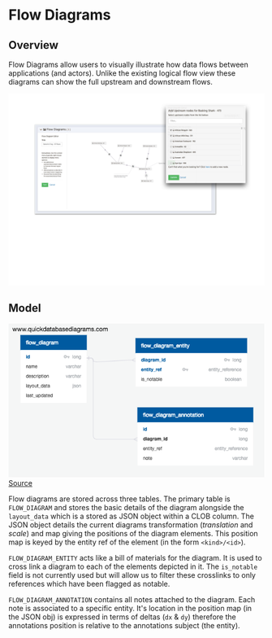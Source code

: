 # Flow Diagrams

## Overview

Flow Diagrams allow users to visually illustrate how data flows
between applications (and actors).  Unlike the existing logical 
flow view these diagrams can show the full upstream and downstream 
flows.    

![Screenshot](flow_diagram_screenshot.png)



## Model

![Schema Diagram](flow_diagram_schema.png)
[Source](https://app.quickdatabasediagrams.com/#/schema/nUjgNogoVEmZ1a8uFr0mZg)

Flow diagrams are stored across three tables.  The primary table is 
`FLOW_DIAGRAM` and stores the basic details of the diagram alongside the
`layout_data` which is a stored as JSON object within a CLOB column.  The JSON
object details the current diagrams transformation (_translation_ and _scale_) and 
map giving the positions of the diagram elements.  This position map is keyed by
the entity ref of the element  (in the form `<kind>/<id>`).  

`FLOW_DIAGRAM_ENTITY` acts like a bill of materials for the diagram.  It is used
to cross link a diagram to each of the elements depicted in it.  The `is_notable`
field is not currently used but will allow us to filter these crosslinks to only
references which have been flagged as notable.

`FLOW_DIAGRAM_ANNOTATION` contains all notes attached to the diagram.  Each note is 
associated to a specific entity.  It's location in the position map (in the JSON obj) 
is expressed in terms of deltas (`dx` & `dy`) therefore the annotations position is 
relative to the annotations subject (the entity). 